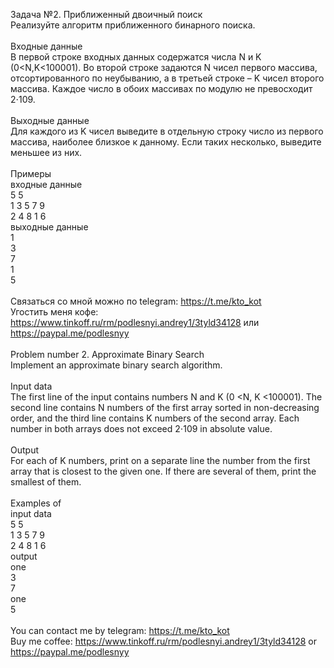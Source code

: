 Задача №2. Приближенный двоичный поиск<br />Реализуйте алгоритм приближенного бинарного поиска.<br /><br />Входные данные<br />В первой строке входных данных содержатся числа N и K (0<N,K<100001). Во второй строке задаются N чисел первого массива, отсортированного по неубыванию, а в третьей строке – K чисел второго массива. Каждое число в обоих массивах по модулю не превосходит 2⋅109.<br /><br />Выходные данные<br />Для каждого из K чисел выведите в отдельную строку число из первого массива, наиболее близкое к данному. Если таких несколько, выведите меньшее из них.<br /><br />Примеры<br />входные данные<br />5 5<br />1 3 5 7 9 <br />2 4 8 1 6 <br />выходные данные<br />1<br />3<br />7<br />1<br />5<br /><br />Связаться со мной можно по telegram: https://t.me/kto_kot<br />Угостить меня кофе: https://www.tinkoff.ru/rm/podlesnyi.andrey1/3tyld34128 или https://paypal.me/podlesnyy<br /><br />Problem number 2. Approximate Binary Search<br />Implement an approximate binary search algorithm.<br /><br />Input data<br />The first line of the input contains numbers N and K (0 <N, K <100001). The second line contains N numbers of the first array sorted in non-decreasing order, and the third line contains K numbers of the second array. Each number in both arrays does not exceed 2⋅109 in absolute value.<br /><br />Output<br />For each of K numbers, print on a separate line the number from the first array that is closest to the given one. If there are several of them, print the smallest of them.<br /><br />Examples of<br />input data<br />5 5<br />1 3 5 7 9<br />2 4 8 1 6<br />output<br />one<br />3<br />7<br />one<br />5<br /><br /> You can contact me by telegram: https://t.me/kto_kot <br /> Buy me coffee: https://www.tinkoff.ru/rm/podlesnyi.andrey1/3tyld34128 or https://paypal.me/podlesnyy
